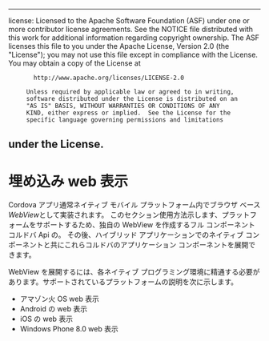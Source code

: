 * * *

license: Licensed to the Apache Software Foundation (ASF) under one or more contributor license agreements. See the NOTICE file distributed with this work for additional information regarding copyright ownership. The ASF licenses this file to you under the Apache License, Version 2.0 (the "License"); you may not use this file except in compliance with the License. You may obtain a copy of the License at

           http://www.apache.org/licenses/LICENSE-2.0
    
         Unless required by applicable law or agreed to in writing,
         software distributed under the License is distributed on an
         "AS IS" BASIS, WITHOUT WARRANTIES OR CONDITIONS OF ANY
         KIND, either express or implied.  See the License for the
         specific language governing permissions and limitations
    

## under the License.

# 埋め込み web 表示

Cordova アプリ通常ネイティブ モバイル プラットフォーム内でブラウザ ベース*WebView*として実装されます。 このセクション使用方法示します、プラットフォームをサポートするため、独自の WebView を作成するフル コンポーネント コルドバ Api の。 その後、ハイブリッド アプリケーションでのネイティブ コンポーネントと共にこれらコルドバのアプリケーション コンポーネントを展開できます。

WebView を展開するには、各ネイティブ プログラミング環境に精通する必要があります。サポートされているプラットフォームの説明を次に示します。

*   アマゾン火 OS web 表示
*   Android の web 表示
*   iOS の web 表示
*   Windows Phone 8.0 web 表示